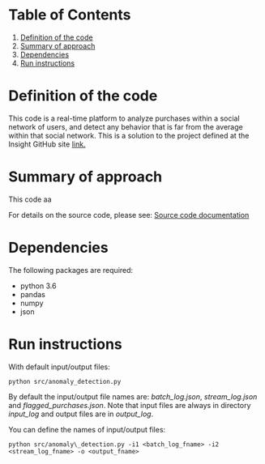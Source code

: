 # Table of Contents
1. [Definition of the code](README.md#definition-code)
2. [Summary of approach](README.md#summary-approach)
3. [Dependencies](README.md#dependencies)
4. [Run instructions](README.md#run-instructions)


# Definition of the code

This code is a real-time platform to analyze purchases within a social network of users, and detect any behavior that is far from the average within that social network.
This is a solution to the project defined at the Insight GitHub site [link.](https://github.com/InsightDataScience/anomaly_detection/blob/master/README.md)

# Summary of approach
This code aa


For details on the source code, please see:
[Source code documentation](http://htmlpreview.github.com/?https://github.com/trangel/Data-Science/blob/master/tracking-purchases/src/doc.html)

# Dependencies

The following packages are required:


* python 3.6
* pandas
* numpy
* json

# Run instructions

With default input/output files:

`python src/anomaly_detection.py` 

By default the input/output file names are: *batch\_log.json*, *stream\_log.json* and *flagged\_purchases.json*.
Note that input files are always in directory *input\_log* and output files are in *output\_log*.

You can define the names of input/output files:

`python src/anomaly\_detection.py -i1 <batch_log_fname> -i2 <stream_log_fname> -o <output_fname>`

